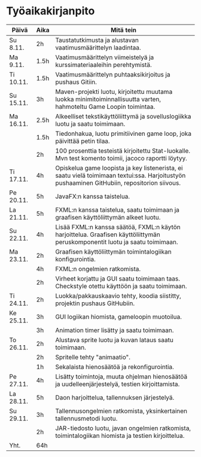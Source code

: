 # Työaikakirjanpito

Päivä | Aika | Mitä tein
----- | ---- | ----------
Su 8.11. | 2h | Taustatutkimusta ja alustavan vaatimusmäärittelyn laadintaa.
Ma 9.11. | 1.5h | Vaatimusmäärittelyn viimeistelyä ja kurssimateriaaleihin perehtymistä.
Ti 10.11. | 1.5h | Vaatimusmäärittelyn puhtaaksikirjoitus ja pushaus Gitiin.
Su 15.11. | 3h | Maven-projekti luotu, kirjoitettu muutama luokka minimitoiminnallisuutta varten, hahmoteltu Game Loopin toimintaa.
Ma 16.11. | 2.5h | Alkeelliset tekstikäyttöliittymä ja sovelluslogiikka luotu ja saatu toimimaan.
&nbsp; | 1.5h | Tiedonhakua, luotu primitiivinen game loop, joka päivittää petin tilaa.
&nbsp; | 2h | 100 prosenttia testeistä kirjoitettu Stat-luokalle. Mvn test komento toimii, jacoco raportti löytyy.
Ti 17.11. | 4h | Opiskelua game loopista ja key listenerista, ei saatu vielä toimimaan textui:ssa. Harjoitustyön pushaaminen GitHubiin, repositorion siivous.
Pe 20.11. | 5h | JavaFX:n kanssa taistelua.
La 21.11. | 5h | FXML:n kanssa taistelua, saatu toimimaan ja graafisen käyttöliittymän alkeet luotu.
Su 22.11. | 4h | Lisää FXML:n kanssa säätöä, FXML:n käytön harjoittelua. Graafisen käyttöliittymän peruskomponentit luotu ja saatu toimimaan.
Ma 23.11. | 2h | Graafisen käyttöliittymän toimintalogiikan konfigurointia.
&nbsp; | 4h | FXML:n ongelmien ratkomista.
&nbsp; | 2h | Virheet korjattu ja GUI saatu toimimaan taas. Checkstyle otettu käyttöön ja saatu toimimaan.
Ti 24.11. | 2h | Luokka/pakkauskaavio tehty, koodia siistitty, projektin pushaus GitHubiin.
Ke 25.11. | 3h | GUI logiikan hiomista, gameloopin muotoilua.
&nbsp; | 3h | Animation timer lisätty ja saatu toimimaan.
To 26.11. | 2h | Alustava sprite luotu ja kuvan lataus saatu toimimaan.
&nbsp; | 2h | Spritelle tehty "animaatio".
&nbsp; | 1h | Sekalaista hienosäätöä ja rekonfigurointia.
Pe 27.11. | 4h | Lisätty toimintoja, muuta ohjelman hienosäätöä ja uudelleenjärjestelyä, testien kirjoittamista.
La 28.11. | 5h | Daon harjoittelua, tallennuksen järjestelyä.
Su 29.11. | 3h | Tallennusongelmien ratkomista, yksinkertainen tallennusmetodi luotu.
&nbsp; | 2h | JAR-tiedosto luotu, javan ongelmien ratkomista, toimintalogiikan hiomista ja testien kirjoittelua.
Yht. | 64h | &nbsp;
